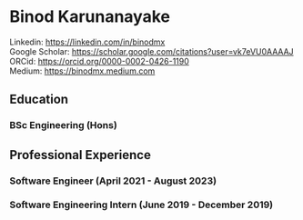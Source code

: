 # Binod Karunanayake

Linkedin: https://linkedin.com/in/binodmx <br>
Google Scholar: https://scholar.google.com/citations?user=vk7eVU0AAAAJ <br>
ORCid: https://orcid.org/0000-0002-0426-1190 <br>
Medium: https://binodmx.medium.com <br>

## Education

### BSc Engineering (Hons)

## Professional Experience

### Software Engineer (April 2021 - August 2023)

### Software Engineering Intern (June 2019 - December 2019)